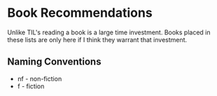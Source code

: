 # Book Recommendations
Unlike TIL's reading a book is a large time investment. Books placed in these lists are only here if I think they warrant that investment.

## Naming Conventions
- nf - non-fiction
- f - fiction